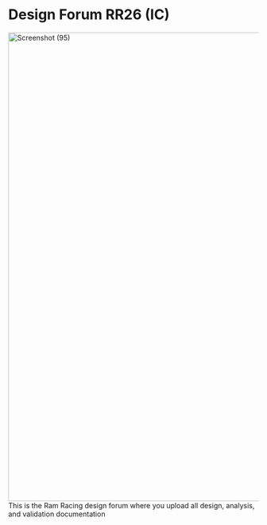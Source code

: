 # Design Forum RR26 (IC)
<img width="1414" height="943" alt="Screenshot (95)" src="https://github.com/user-attachments/assets/ed25ecfe-abd9-41ae-a482-37942fb567c3" />
This is the Ram Racing design forum where you upload all design, analysis, and validation documentation
